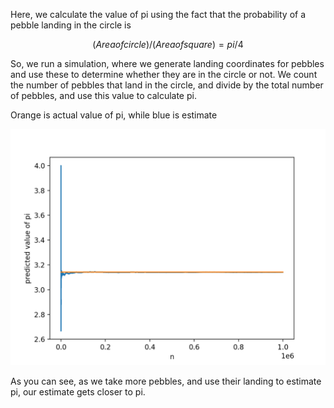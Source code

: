 Here, we calculate the value of pi using the fact that the probability of a pebble landing in the circle is 
```math
(Area of circle)/(Area of square)
= pi/4
```
So, we run a simulation, where we generate landing coordinates for pebbles and use these to determine whether they are in the circle or not. We count the number of pebbles that land in the circle, and divide by the total number of pebbles, and use this value to calculate pi.

Orange is actual value of pi, while blue is estimate

![pi graph](./images/pi.png)

As you can see, as we take more pebbles, and use their landing to estimate pi, our estimate gets closer to pi.